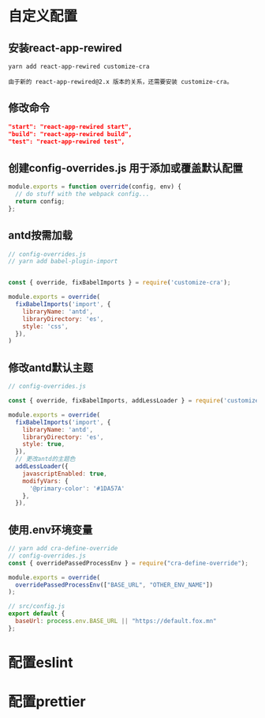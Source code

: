 # 自定义配置

## 安装react-app-rewired

```shell
yarn add react-app-rewired customize-cra

由于新的 react-app-rewired@2.x 版本的关系，还需要安装 customize-cra。
```

## 修改命令

```json
"start": "react-app-rewired start",
"build": "react-app-rewired build",
"test": "react-app-rewired test",
```

## 创建config-overrides.js 用于添加或覆盖默认配置

```javascript
module.exports = function override(config, env) {
  // do stuff with the webpack config...
  return config;
};
```

## antd按需加载

```javascript
// config-overrides.js
// yarn add babel-plugin-import


const { override, fixBabelImports } = require('customize-cra');

module.exports = override(
  fixBabelImports('import', {
    libraryName: 'antd',
    libraryDirectory: 'es',
    style: 'css',
  }),
)
```

## 修改antd默认主题

```javascript
// config-overrides.js

const { override, fixBabelImports, addLessLoader } = require('customize-cra');

module.exports = override(
  fixBabelImports('import', {
    libraryName: 'antd',
    libraryDirectory: 'es',
    style: true,
  }),
  // 更改antd的主题色
  addLessLoader({
    javascriptEnabled: true,
    modifyVars: { 
      '@primary-color': '#1DA57A'
    },
  }),
```

## 使用.env环境变量

```javascript
// yarn add cra-define-override
// config-overrides.js
const { overridePassedProcessEnv } = require("cra-define-override");

module.exports = override(
  overridePassedProcessEnv(["BASE_URL", "OTHER_ENV_NAME"])
);

// src/config.js
export default {
  baseUrl: process.env.BASE_URL || "https://default.fox.mn"
};
```


# 配置eslint
# 配置prettier